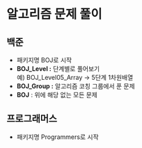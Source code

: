 # 알고리즘 문제 풀이
## 백준
  * 패키지명 BOJ로 시작
  * <b>BOJ_Level :</b> 단계별로 풀어보기 <br>
    예) BOJ_Level05_Array → 5단계 1차원배열
  * <b>BOJ_Group :</b> 알고리즘 코칭 그룹에서 푼 문제
  * <b>BOJ</b> : 위에 해당 없는 모든 문제
## 프로그래머스
  * 패키지명 Programmers로 시작
